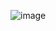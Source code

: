 ![image](https://github.com/PaulaYaniz/year_2/assets/89135778/ff0b8bb9-9a95-4304-8d99-0300e491ba8b)


